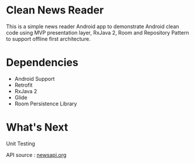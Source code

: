 # Clean News Reader
This is a simple news reader Android app to demonstrate Android clean code using MVP presentation layer, 
RxJava 2, Room and Repository Pattern to support offline first architecture.

# Dependencies
* Android Support
* Retrofit
* RxJava 2
* Glide
* Room Persistence Library 

# What's Next
Unit Testing

API source : [newsapi.org](https://newsapi.org/)
